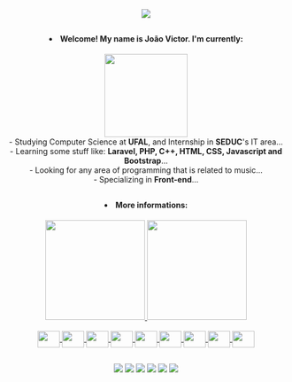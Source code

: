 
<div align="center">

  <img src="https://cdn.discordapp.com/attachments/886361612125085716/996844324815917076/giphy_1.gif">
  
  ##
  <h4><li>Welcome! My name is <b>João Victor</b>. I'm currently:</li></h4>
   
</div>

<div align="center">
  <img height="150" width="150" src="https://cdn.discordapp.com/attachments/886361612125085716/996869759188619314/hacker.jpg">
  <div>- Studying Computer Science at <b>UFAL</b>, and Internship in <b>SEDUC</b>'s IT area...</div>
  <div>- Learning some stuff like: <b>Laravel, PHP, C++, HTML, CSS, Javascript and Bootstrap</b>...</div>
  <div>- Looking for any area of programming that is related to music...</div>
  <div>- Specializing in <b>Front-end</b>...</div>
</div>

##

<div align="center" style="text-decoration:none;">

  <h4><li>More informations:</li></h4>
  
  <a href="https://github.com/Jvictor-7">
  <img height="180em" src="https://github-readme-stats.vercel.app/api?username=Jvictor-7&show_icons=true&theme=dark&include_all_commits=true&count_private=true"/>
  <img height="180em" src="https://github-readme-stats.vercel.app/api/top-langs/?username=Jvictor-7&layout=compact&langs_count=7&theme=dark"/>

</div>

<div align="center" style="display: inline_block"><br>
  <img align="center" height="30" width="40" src="https://cdn.jsdelivr.net/gh/devicons/devicon/icons/php/php-original.svg" />
  <img align="center" height="30" width="40" src="https://cdn.jsdelivr.net/gh/devicons/devicon/icons/html5/html5-original.svg" />
  <img align="center" height="30" width="40" src="https://cdn.jsdelivr.net/gh/devicons/devicon/icons/css3/css3-original.svg" />
  <img align="center" height="30" width="40" src="https://cdn.jsdelivr.net/gh/devicons/devicon/icons/elixir/elixir-original.svg" />
  <img align="center" height="30" width="40" src="https://cdn.jsdelivr.net/gh/devicons/devicon/icons/javascript/javascript-original.svg" />
  <img align="center" height="30" width="40" src="https://cdn.jsdelivr.net/gh/devicons/devicon/icons/c/c-original.svg" />
  <img align="center" height="30" width="40" src="https://cdn.jsdelivr.net/gh/devicons/devicon/icons/python/python-original.svg" />
  <img align="center" height="30" width="40" src="https://cdn.jsdelivr.net/gh/devicons/devicon/icons/laravel/laravel-plain.svg" />
  <img align="center" height="30" width="40" src="https://cdn.jsdelivr.net/gh/devicons/devicon/icons/bootstrap/bootstrap-original.svg" />
</div>

##

<div align="center">
  <a href="https://www.youtube.com/channel/UC6ZBG3yRjbaSPzV0NDIpB3Q"><img src="https://img.shields.io/badge/YouTube-FF0000?style=for-the-badge&logo=youtube&logoColor=white"></a>
  <a href="https://www.twitch.tv/jauu7"><img src="https://img.shields.io/badge/Twitch-9146FF?style=for-the-badge&logo=twitch&logoColor=white"></a>
  <a href="https://www.instagram.com/jvictor__7/"><img src="https://img.shields.io/badge/Instagram-E4405F?style=for-the-badge&logo=instagram&logoColor=white"></a>
  <a href="https://discordapp.com/users/Jvcl_7#7083"><img src="https://img.shields.io/badge/Discord-7289DA?style=for-the-badge&logo=discord&logoColor=white"></a>
  <a href="https://steamcommunity.com/id/linkk___/"><img src="https://img.shields.io/badge/Steam-000000?style=for-the-badge&logo=steam&logoColor=white"></a>
  <a href="jvcl@ic.ufal.br"><img src="https://img.shields.io/badge/Gmail-D14836?style=for-the-badge&logo=gmail&logoColor=white"></a>
</div>
